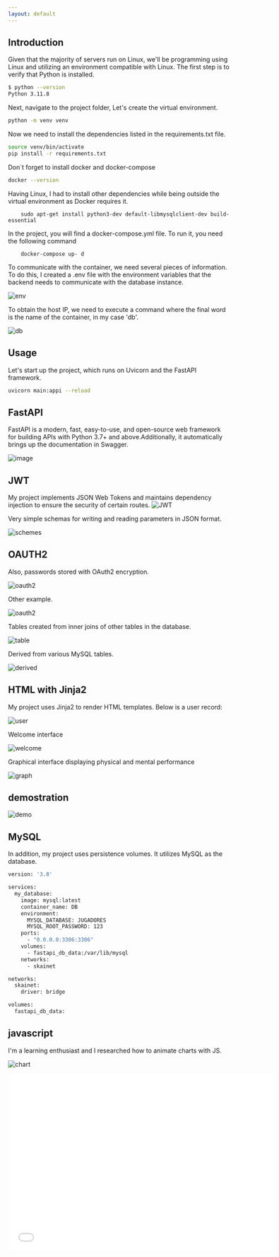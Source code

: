 ```yaml
---
layout: default
---
```


## Introduction

Given that the majority of servers run on Linux, we'll be programming using Linux and utilizing an environment compatible with Linux.
The first step is to verify that Python is installed.

```bash
$ python --version
Python 3.11.8
```

Next, navigate to the project folder, Let's create the virtual environment.

```bash
python -m venv venv
```

Now we need to install the dependencies listed in the requirements.txt file.

```bash
source venv/bin/activate
pip install -r requirements.txt
```

Don`t forget to install docker and docker-compose

```bash
docker --version
```

Having Linux, I had to install other dependencies while being outside the virtual environment as Docker requires it.

```shell
    sudo apt-get install python3-dev default-libmysqlclient-dev build-essential
```

In the project, you will find a docker-compose.yml file. To run it, you need the following command

```shell
    docker-compose up- d
```

To communicate with the container, we need several pieces of information. To do this, I created a .env file with the environment variables that the backend needs to communicate with the database instance.

![env](./images/spartan/env.png)

To obtain the host IP, we need to execute a command where the final word is the name of the container, in my case 'db'.

![db](./images/spartan/inspector.png)

## Usage

Let's start up the project, which runs on Uvicorn and the FastAPI framework.

```bash
uvicorn main:appi --reload
```

## FastAPI

FastAPI is a modern, fast, easy-to-use, and open-source web framework for building APIs with Python 3.7+ and above.Additionally, it automatically brings up the documentation in Swagger.

![image](./images/spartan/evaluacion.png)

## JWT

My project implements JSON Web Tokens and maintains dependency injection to ensure the security of certain routes.
![JWT](./images/spartan/token.png)

Very simple schemas for writing and reading parameters in JSON format.

![schemes](./images/spartan/schemes.png)

## OAUTH2

Also, passwords stored with OAuth2 encryption.

![oauth2](./images/spartan/jwt_1.png)

Other example.

![oauth2](./images/spartan/jwt_2.png)

Tables created from inner joins of other tables in the database.

![table](./images/spartan/inners.png)

Derived from various MySQL tables.

![derived](./images/spartan/mysql_tables.png)

## HTML with Jinja2

My project uses Jinja2 to render HTML templates.
Below is a user record:

![user](./images/spartan/user.png)

Welcome interface

![welcome](./images/spartan/log.png)

Graphical interface displaying physical and mental performance

![graph](./images/spartan/240501_16h33m55s_screenshot.png)

## demostration

![demo](./images/spartan/0001-0250.gif)

## MySQL

In addition, my project uses persistence volumes. It utilizes MySQL as the database.

```dockerfile
version: '3.8'

services:
  my_database:
    image: mysql:latest
    container_name: DB
    environment:
      MYSQL_DATABASE: JUGADORES
      MYSQL_ROOT_PASSWORD: 123
    ports:
      - "0.0.0.0:3306:3306"
    volumes:
      - fastapi_db_data:/var/lib/mysql
    networks:
      - skainet

networks:
  skainet:
    driver: bridge

volumes:
  fastapi_db_data:
```

## javascript

I'm a learning enthusiast and I researched how to animate charts with JS.

![chart](./images/spartan/imagenes.gif)
<!--[PDF](./images/spartan/christian.pdf)-->
<embed src="./docus/Andres_Camilo_Almanza_Casteblanco.pdf" type="application/pdf" width="600" height="400">
